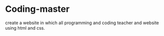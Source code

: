 # Coding-master
create a website in which all  programming and coding teacher and website using html and css.
